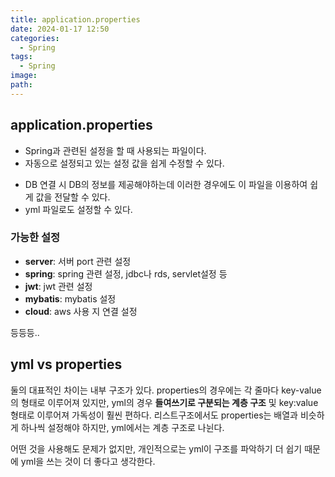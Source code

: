 ```yaml
---
title: application.properties
date: 2024-01-17 12:50
categories:
  - Spring
tags:
  - Spring
image: 
path:
---
```


## application.properties
+ Spring과 관련된 설정을 할 때 사용되는 파일이다.
+ 자동으로 설정되고 있는 설정 값을 쉽게 수정할 수 있다.
- DB 연결 시 DB의 정보를 제공해야하는데 이러한 경우에도 이 파일을 이용하여 쉽게 값을 전달할 수 있다.
- yml 파일로도 설정할 수 있다.

### 가능한 설정
+ **server**: 서버 port 관련 설정
+ **spring**: spring 관련 설정, jdbc나 rds, servlet설정 등
+ **jwt**: jwt 관련 설정
+ **mybatis**: mybatis 설정
+ **cloud**: aws 사용 지 연결 설정

등등등..


## yml vs properties
둘의 대표적인 차이는 내부 구조가 있다. properties의 경우에는 각 줄마다 key-value의 형태로 이루어져 있지만, yml의 경우 **들여쓰기로 구분되는 계층 구조** 및 key:value 형태로 이루어져 가독성이 훨씬 편하다. 리스트구조에서도 properties는 배열과 비슷하게 하나씩 설정해야 하지만, yml에서는 계층 구조로 나뉜다.

어떤 것을 사용해도 문제가 없지만, 개인적으로는 yml이 구조를 파악하기 더 쉽기 때문에 yml을 쓰는 것이 더 좋다고 생각한다.
